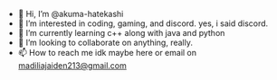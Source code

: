- 👋 Hi, I’m @akuma-hatekashi
- 👀 I’m interested in coding, gaming, and discord. yes, i said discord.
- 🌱 I’m currently learning c++ along with java and python
- 💞️ I’m looking to collaborate on anything, really.
- 📫 How to reach me idk maybe here or email on madiliajaiden213@gmail.com

<!---
akuma-hatekashi/akuma-hatekashi is a ✨ special ✨ repository because its `README.md` (this file) appears on your GitHub profile.
You can click the Preview link to take a look at your changes.
--->
